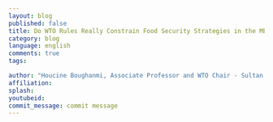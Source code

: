 ```yaml
---
layout: blog
published: false
title: Do WTO Rules Really Constrain Food Security Strategies in the MENA Region?
category: blog
language: english
comments: true
tags: 

author: "Houcine Boughanmi, Associate Professor and WTO Chair - Sultan Qaboos University"
affiliation: 
splash: 
youtubeid: 
commit_message: commit message
---
```

